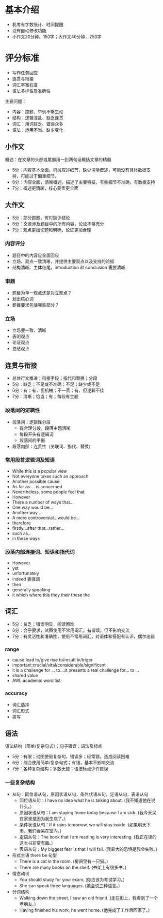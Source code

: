 # 基本介绍

* 机考有字数统计、时间提醒
* 没有自动修改功能
* 小作文20分钟，150字；大作文40分钟，250字

# 评分标准

* 写作任务回应
* 连贯与衔接
* 词汇丰富程度
* 语法多样性及准确性

主要问题：
* 内容：跑题、举例不够生动
* 结构：逻辑混乱、缺乏连贯
* 词汇：用词贫乏、错误众多
* 语法：运用不当、缺少变化

## 小作文

概述：在文章的头部或尾部用一到两句话概括文章的精髓

* 5分：内容基本全面，机械叙述细节，缺少清晰概述，可能没有具体数据支持，可能过于偏重细节。
* 6分：内容全面，清晰概述，描述了主要特征，有些细节不准确，有数据支持
* 7分：概述更清晰，核心要素更全面

## 大作文

* 5分：部分跑题，有时缺少结论
* 6分：文章涉及题目中的所有内容，论证不够充分
* 7分：观点更加切题和明确，论证更加合理

### 内容评分

* 题目中的内容应全面回应
* 立场、观点一致清晰，并提供主要观点以及支持的论据
* 结构清晰、主体结尾，introduction 和 conclusion 需要清晰

### 审题

* 题目为单一观点还是对立观点？
* 划出核心词
* 题目要求包括哪些部分？

### 立场

* 立场要一致、清晰
* 表明观点
* 论证观点
* 总结观点
 
## 连贯与衔接

* 总体行文推进；衔接手段；指代和替换；分段
* 5分：缺乏；不足或不准确；不足；缺少或不足
* 6分：有；有，但机械；不一贯；有，但逻辑不佳
* 7分：清晰；恰当；有；每段有主题

### 段落间的逻辑性

* 段落间：逻辑性分段
  * 有合理分段，段落主题清晰
  * 每段开头有逻辑词
  * 段落间的平衡
* 段落内部：连贯性（关联词、指代、替换）

### 常用段首逻辑词及短语

* While this is a popular view
* Not everyone takes such an approach
* Another possible cause
* As far as ... is concerned
* Nevertheless, some people feel that 
* However
* There a number of ways that...
* One way would be...
* Another way ...
* A more controversial...would be...
* therefore
* firstly...after that...rather...
* such as...
* in these ways

### 段落内部连接词、短语和指代词

* However
* yet
* unfortunately
* indeed 表强调
* then
* generally speaking
* it which where this they their these the

## 词汇

* 5分：贫乏；错误明显，阅读困难
* 6分：合乎要求，试图使用不常用词汇，有错误，但不影响交流
* 7分：有灵活性和准确性，使用不常用词汇，对语体和搭配有认识，偶尔出错

### range

* cause:lead to/give rise to/result in/triger
* important:crucial/vital/considerable/significant
* it is a challenge for ... to...:it presents a real challenge for... to ...
* shared value 
* AWL:academic word list

### accuracy

* 词汇选择
* 词汇形式
* 拼写

## 语法

语法结构（简单/复杂句式）；句子错误；语法及标点

* 5分：有限；试图使用复杂句，错误多；经常错，造成阅读困难
* 6分：综合使用简单/复杂句式；有错，基本不影响交流
* 7分：各种复杂结构；多数无错；语法标点少许错误

### 一些复杂结构

* 从句：同位语从句，原因状语从句，条件状语从句，定语从句，表语从句
  * 同位语从句：I have no idea what he is talking about. (我不知道他在说什么。)
  * 原因状语从句：I am staying home today because I am sick. (我今天呆在家里是因为我生病了。)
  * 条件状语从句：If it rains tomorrow, we will stay inside. (如果明天下雨，我们会呆在室内。)
  * 定语从句：The book that I am reading is very interesting. (我正在读的这本书非常有趣。)
  * 表语从句：My biggest fear is that I will fail. (我最大的恐惧是我会失败。) 
* 形式主语 there be 句型
  * There is a cat in the room. (房间里有一只猫。)
  * There are many books on the shelf. (书架上有很多书。)
* 情态动词
  * You should study for your exam. (你应该为考试学习。)
  * She can speak three languages. (她会说三种语言。)
* 分词结构
  * Walking down the street, I saw an old friend. (走在街上，我看到了一个老朋友。)
  * Having finished his work, he went home. (他完成了工作后回家了。)
